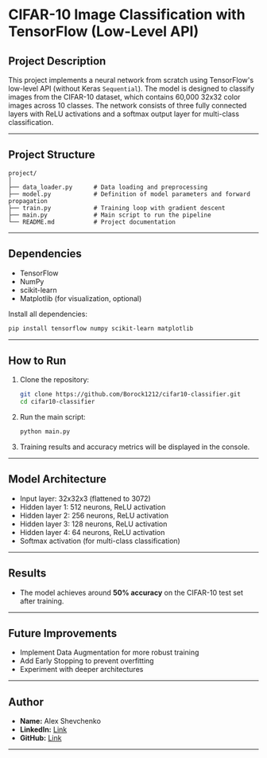 # CIFAR-10 Image Classification with TensorFlow (Low-Level API)

## Project Description

This project implements a neural network from scratch using TensorFlow's low-level API (without Keras `Sequential`). The model is designed to classify images from the CIFAR-10 dataset, which contains 60,000 32x32 color images across 10 classes. The network consists of three fully connected layers with ReLU activations and a softmax output layer for multi-class classification.

---

## **Project Structure**

```
project/
│
├── data_loader.py      # Data loading and preprocessing
├── model.py            # Definition of model parameters and forward propagation
├── train.py            # Training loop with gradient descent
├── main.py             # Main script to run the pipeline
└── README.md           # Project documentation
```

---

## **Dependencies**

* TensorFlow
* NumPy
* scikit-learn
* Matplotlib (for visualization, optional)

Install all dependencies:

```bash
pip install tensorflow numpy scikit-learn matplotlib
```

---

## **How to Run**

1. Clone the repository:

   ```bash
   git clone https://github.com/Borock1212/cifar10-classifier.git
   cd cifar10-classifier
   ```

2. Run the main script:

   ```bash
   python main.py
   ```

3. Training results and accuracy metrics will be displayed in the console.

---

## **Model Architecture**

* Input layer: 32x32x3 (flattened to 3072)
* Hidden layer 1: 512 neurons, ReLU activation
* Hidden layer 2: 256 neurons, ReLU activation
* Hidden layer 3: 128 neurons, ReLU activation
* Hidden layer 4: 64 neurons, ReLU activation
* Softmax activation (for multi-class classification)

---

## **Results**

* The model achieves around **50% accuracy** on the CIFAR-10 test set after training.


---

## **Future Improvements**

* Implement Data Augmentation for more robust training
* Add Early Stopping to prevent overfitting
* Experiment with deeper architectures

---

## **Author**

* **Name:** Alex Shevchenko
* **LinkedIn:** [Link](https://www.linkedin.com/in/alex-shevchenko-411510317)
* **GitHub:** [Link](https://github.com/Borock1212)

---

